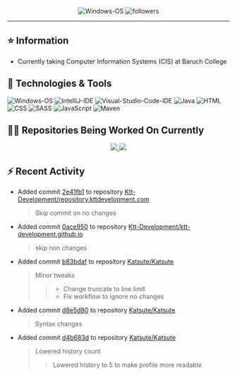 <div align="center">
    <img 
        src="https://img.shields.io/badge/OS-Windows-informational?style=for-the-badge&color=3278be"
        alt="Windows-OS">
    <img 
        src="https://img.shields.io/github/followers/katsute?color=3278be&style=for-the-badge"
        alt="followers">
</div>

<hr>

## ⭐ Information

 - Currently taking Computer Information Systems (CIS) at Baruch College

## 🔧 Technologies & Tools

<img 
    src="https://img.shields.io/badge/OS-Windows-informational?style=flat-square&color=3278be"
    alt="Windows-OS">
<img 
    src="https://img.shields.io/badge/Editor-IntelliJ_IDEA-informational?style=flat-square&logo=intellij-idea&logoColor=white&color=3278be"
    alt="IntelliJ-IDE">
<img 
    src="https://img.shields.io/badge/Editor-Visual_Studio_Code-informational?style=flat-square&logo=Visual-Studio-Code&logoColor=white&color=3278be"
    alt="Visual-Studio-Code-IDE">
<img 
    src="https://img.shields.io/badge/Code-Java-informational?style=flat-square&logo=java&logoColor=white&color=3278be"
    alt="Java">
<img 
    src="https://img.shields.io/badge/Code-HTML-informational?style=flat-square&logo=html5&logoColor=white&color=3278be"
    alt="HTML">
<img 
    src="https://img.shields.io/badge/Code-CSS-informational?style=flat-square&logo=css-wizardry&logoColor=white&color=3278be"
    alt="CSS">
<img 
    src="https://img.shields.io/badge/Code-SASS-informational?style=flat-square&logo=sass&logoColor=white&color=3278be"
    alt="SASS">
<img 
    src="https://img.shields.io/badge/Code-JavaScript-informational?style=flat-square&logo=javascript&logoColor=white&color=3278be"
    alt="JavaScript">
<img 
    src="https://img.shields.io/badge/Tools-Maven-informational?style=flat-square&logo=apache-maven&logoColor=white&color=3278be"
    alt="Maven">

## 👨‍💻 Repositories Being Worked On Currently
<div align="center">
    <a href="https://github.com/Ktt-Development/ktt-development.github.io">
        <img
            src="https://github-readme-stats.vercel.app/api/pin/?username=ktt-development&repo=ktt-development.github.io&show_owner=true&title_color=3278be&text_color=202020">
    </a>
    <a href="https://github.com/Ktt-Development/rexedia">
        <img
            src="https://github-readme-stats.vercel.app/api/pin/?username=Ktt-Development&repo=rexedia&show_owner=true&title_color=3278be&text_color=202020">
    </a>
</div>

## ⚡ Recent Activity


 - Added commit [2e41fb1](https://github.com/Ktt-Development/repository.kttdevelopment.com/commit/2e41fb17e9d1fb913081a0054268e5af00bf3563) to repository [Ktt-Development/repository.kttdevelopment.com](https://github.com/Ktt-Development/repository.kttdevelopment.com)
   > Skip commit on no changes
 - Added commit [0ace950](https://github.com/Ktt-Development/ktt-development.github.io/commit/0ace950d9610313d335770aeb7f353d26b2d816a) to repository [Ktt-Development/ktt-development.github.io](https://github.com/Ktt-Development/ktt-development.github.io)
   > skip non changes
 - Added commit [b83bdaf](https://github.com/Katsute/Katsute/commit/b83bdafe923206a4e548a38d81995650cf8d401e) to repository [Katsute/Katsute](https://github.com/Katsute/Katsute)
   > Minor tweaks
   >  > - Change truncate to line limit
   >  > - Fix workflow to ignore no changes
 - Added commit [d8e5d80](https://github.com/Katsute/Katsute/commit/d8e5d8000ff0d471f301d8ca30d1a37025e52241) to repository [Katsute/Katsute](https://github.com/Katsute/Katsute)
   > Syntax changes
 - Added commit [d4b683d](https://github.com/Katsute/Katsute/commit/d4b683d440007d4f0a32511a0b31f115f451bbc3) to repository [Katsute/Katsute](https://github.com/Katsute/Katsute)
   > Lowered history count
   >  > Lowered history to 5 to make profile more readable
